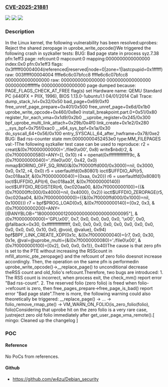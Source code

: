 ### [CVE-2025-21881](https://cve.mitre.org/cgi-bin/cvename.cgi?name=CVE-2025-21881)
![](https://img.shields.io/static/v1?label=Product&message=Linux&color=blue)
![](https://img.shields.io/static/v1?label=Version&message=2b144498350860b6ee9dc57ff27a93ad488de5dc%3C%20c4cb2bfa99513311886c1eb5c1c2ac26f3338a6e%20&color=brighgreen)
![](https://img.shields.io/static/v1?label=Vulnerability&message=n%2Fa&color=brighgreen)

### Description

In the Linux kernel, the following vulnerability has been resolved:uprobes: Reject the shared zeropage in uprobe_write_opcode()We triggered the following crash in syzkaller tests:  BUG: Bad page state in process syz.7.38  pfn:1eff3  page: refcount:0 mapcount:0 mapping:0000000000000000 index:0x0 pfn:0x1eff3  flags: 0x3fffff00004004(referenced|reserved|node=0|zone=1|lastcpupid=0x1fffff)  raw: 003fffff00004004 ffffe6c6c07bfcc8 ffffe6c6c07bfcc8 0000000000000000  raw: 0000000000000000 0000000000000000 00000000fffffffe 0000000000000000  page dumped because: PAGE_FLAGS_CHECK_AT_FREE flag(s) set  Hardware name: QEMU Standard PC (i440FX + PIIX, 1996), BIOS 1.13.0-1ubuntu1.1 04/01/2014  Call Trace:   <TASK>   dump_stack_lvl+0x32/0x50   bad_page+0x69/0xf0   free_unref_page_prepare+0x401/0x500   free_unref_page+0x6d/0x1b0   uprobe_write_opcode+0x460/0x8e0   install_breakpoint.part.0+0x51/0x80   register_for_each_vma+0x1d9/0x2b0   __uprobe_register+0x245/0x300   bpf_uprobe_multi_link_attach+0x29b/0x4f0   link_create+0x1e2/0x280   __sys_bpf+0x75f/0xac0   __x64_sys_bpf+0x1a/0x30   do_syscall_64+0x56/0x100   entry_SYSCALL_64_after_hwframe+0x78/0xe2   BUG: Bad rss-counter state mm:00000000452453e0 type:MM_FILEPAGES val:-1The following syzkaller test case can be used to reproduce:  r2 = creat(&(0x7f0000000000)='./file0\x00', 0x8)  write$nbd(r2, &(0x7f0000000580)=ANY=[], 0x10)  r4 = openat(0xffffffffffffff9c, &(0x7f0000000040)='./file0\x00', 0x42, 0x0)  mmap$IORING_OFF_SQ_RING(&(0x7f0000ffd000/0x3000)=nil, 0x3000, 0x0, 0x12, r4, 0x0)  r5 = userfaultfd(0x80801)  ioctl$UFFDIO_API(r5, 0xc018aa3f, &(0x7f0000000040)={0xaa, 0x20})  r6 = userfaultfd(0x80801)  ioctl$UFFDIO_API(r6, 0xc018aa3f, &(0x7f0000000140))  ioctl$UFFDIO_REGISTER(r6, 0xc020aa00, &(0x7f0000000100)={{&(0x7f0000ffc000/0x4000)=nil, 0x4000}, 0x2})  ioctl$UFFDIO_ZEROPAGE(r5, 0xc020aa04, &(0x7f0000000000)={{&(0x7f0000ffd000/0x1000)=nil, 0x1000}})  r7 = bpf$PROG_LOAD(0x5, &(0x7f0000000140)={0x2, 0x3, &(0x7f0000000200)=ANY=[@ANYBLOB="1800000000120000000000000000000095"], &(0x7f0000000000)='GPL\x00', 0x7, 0x0, 0x0, 0x0, 0x0, '\x00', 0x0, @fallback=0x30, 0xffffffffffffffff, 0x0, 0x0, 0x0, 0x0, 0x0, 0x0, 0x0, 0x0, 0x0, 0x0, 0x0, 0x10, 0x0, @void, @value}, 0x94)  bpf$BPF_LINK_CREATE_XDP(0x1c, &(0x7f0000000040)={r7, 0x0, 0x30, 0x1e, @val=@uprobe_multi={&(0x7f0000000080)='./file0\x00', &(0x7f0000000100)=[0x2], 0x0, 0x0, 0x1}}, 0x40)The cause is that zero pfn is set to the PTE without increasing the RSScount in mfill_atomic_pte_zeropage() and the refcount of zero folio doesnot increase accordingly. Then, the operation on the same pfn is performedin uprobe_write_opcode()->__replace_page() to unconditional decrease theRSS count and old_folio's refcount.Therefore, two bugs are introduced: 1. The RSS count is incorrect, when process exit, the check_mm() report    error "Bad rss-count". 2. The reserved folio (zero folio) is freed when folio->refcount is zero,    then free_pages_prepare->free_page_is_bad() report error    "Bad page state".There is more, the following warning could also theoretically be triggered:  __replace_page()    -> ...      -> folio_remove_rmap_pte()        -> VM_WARN_ON_FOLIO(is_zero_folio(folio), folio)Considering that uprobe hit on the zero folio is a very rare case, justreject zero old folio immediately after get_user_page_vma_remote().[ mingo: Cleaned up the changelog ]

### POC

#### Reference
No PoCs from references.

#### Github
- https://github.com/w4zu/Debian_security

